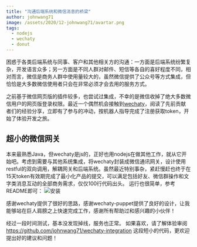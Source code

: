 ```yaml
---
title: "沟通后端系统和微信消息的桥梁"
author: johnwang71
image: /assets/2020/12-johnwang71/avartar.png
tags:
  - nodejs
  - wechaty
  - donut
---
```


困惑于各类后端系统与同事、客户和其他相关方的沟通：一方面是后端系统纷繁复杂，开发语言众多；另一方面是不同人群对邮件、短信等各自的喜好程度不同，相对而言，微信是商务人群中使用量较大的，虽然微信提供了公众号等方式集成，但恰恰是大多数微信使用者只会在非常必须才会去用的服务方式。

之前基于微信网页版的插件较多，也尝试过集成，不幸的是微信收掉了绝大多数微信用户的网页版登录权限。最近一个偶然机会接触到[wechaty](https://github.com/wechaty)，阅读了先前贡献者们的经验分享，立即有了参与的冲动，按机器人指导完成了注册获取token，开始了体验开发之旅。

## 超小的微信网关

本来最熟悉Java，但wechaty是js的，正好也用nodejs在做其他工作，就从它开始吧。考虑到需要与其他系统集成，将wechaty封装成微信通讯网关，设计使用restful的双向调用，解耦网关和后端系统。虽然最近特别事杂，紧赶慢赶也终于在15天token有效期完成了最小化产品的提交，可以满足包括好友、微信群操作和文字类消息互动的全部商务需求，仅仅100行代码出头。
运行也很简单，参考README即可：
![安装](/assets/2020/12-johnwang71/wechaty-integration.png)

感谢wechaty提供了很好的思路，感谢wechaty-puppet提供了良好的设计，让我能够站在巨人肩膀之上快速完成工作，感谢所有帮助过和感兴趣的小伙伴！

经过一段时间测试，基本没发现掉线，服务也正常。
如果喜欢，请了解体验审阅 <https://github.com/johnwang71/wechaty-integration> 这段短小的代码，更欢迎提出好的建议和问题！

